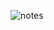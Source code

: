 ![notes](https://user-images.githubusercontent.com/46622469/73133706-2ff12a80-4035-11ea-9863-4b400e8521e2.png)
